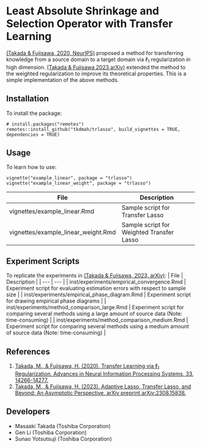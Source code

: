 # Least Absolute Shrinkage and Selection Operator with Transfer Learning

[(Takada & Fujisawa, 2020, NeurIPS)](https://papers.nips.cc/paper/2020/hash/a4a83056b58ff983d12c72bb17996243-Abstract.html) proposed a method for transferring knowledge from a source domain to a target domain via $\ell_1$ regularization in high dimension. [(Takada & Fujisawa 2023 arXiv)](https://arxiv.org/abs/2308.15838) extended the method to the weighted regularization to improve its theoretical properties. This is a simple implementation of the above methods.

## Installation
To install the package:
```
# install.packages("remotes")
remotes::install_github("tkdmah/trlasso", build_vignettes = TRUE, dependencies = TRUE)
```

## Usage
To learn how to use:
```
vignette("example_linear", package = "trlasso")
vignette("example_linear_weight", package = "trlasso")
```

| File | Description |
| --- | --- |
|vignettes/example_linear.Rmd | Sample script for Transfer Lasso|
|vignettes/example_linear_weight.Rmd | Sample script for Weighted Transfer Lasso|

## Experiment Scripts
To replicate the experiments in [(Takada & Fujisawa, 2023, arXiv)](https://arxiv.org/abs/2308.15838):
| File | Description |
| --- | --- |
| inst/experiments/empirical_convergence.Rmd | Experiment script for evaluating estimation errors with respect to sample size |
| inst/experiments/empirical_phase_diagram.Rmd | Experiment script for drawing empirical phase diagrams |
| inst/experiments/method_comparison_large.Rmd | Experiment script for comparing several methods using a large amount of source data (Note: time-consuming) |
| inst/experiments/method_comparison_medium.Rmd | Experiment script for comparing several methods using a medium amount of source data (Note: time-consuming) |

## References
1. [Takada, M., & Fujisawa, H. (2020). Transfer Learning via $\ell_1$ Regularization. Advances in Neural Information Processing Systems, 33, 14266-14277.](https://papers.nips.cc/paper/2020/hash/a4a83056b58ff983d12c72bb17996243-Abstract.html)
2. [Takada, M., & Fujisawa, H. (2023). Adaptive Lasso, Transfer Lasso, and Beyond: An Asymptotic Perspective. arXiv preprint arXiv:2308.15838.](https://arxiv.org/abs/2308.15838)

## Developers
- Masaaki Takada (Toshiba Corporation)
- Gen Li (Toshiba Corporation)
- Sunao Yotsutsuji (Toshiba Corporation)

